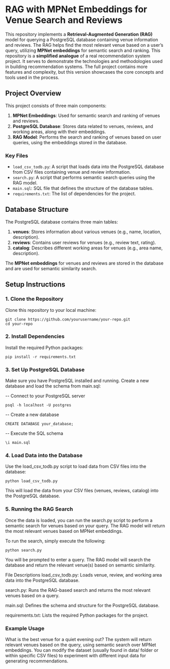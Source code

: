 # RAG with MPNet Embeddings for Venue Search and Reviews

This repository implements a **Retrieval-Augmented Generation (RAG)** model for querying a PostgreSQL database containing venue information and reviews. The RAG helps find the most relevant venue based on a user’s query, utilizing **MPNet embeddings** for semantic search and ranking. This repository is a **simplified analogue** of a real recommendation system project. It serves to demonstrate the technologies and methodologies used in building recommendation systems. The full project contains more features and complexity, but this version showcases the core concepts and tools used in the process.


## Project Overview

This project consists of three main components:

1. **MPNet Embeddings**: Used for semantic search and ranking of venues and reviews.
2. **PostgreSQL Database**: Stores data related to venues, reviews, and working areas, along with their embeddings.
3. **RAG Model**: Performs the search and ranking of venues based on user queries, using the embeddings stored in the database.

### Key Files

- `load_csv_todb.py`: A script that loads data into the PostgreSQL database from CSV files containing venue and review information.
- `search.py`: A script that performs semantic search queries using the RAG model.
- `main.sql`: SQL file that defines the structure of the database tables.
- `requirements.txt`: The list of dependencies for the project.
  
## Database Structure

The PostgreSQL database contains three main tables:

1. **venues**: Stores information about various venues (e.g., name, location, description).
2. **reviews**: Contains user reviews for venues (e.g., review text, rating).
3. **catalog**: Describes different working areas for venues (e.g., area name, description).

The **MPNet embeddings** for venues and reviews are stored in the database and are used for semantic similarity search.

## Setup Instructions

### 1. Clone the Repository

Clone this repository to your local machine:

```
git clone https://github.com/yourusername/your-repo.git
cd your-repo
```

### 2. Install Dependencies
Install the required Python packages:

```
pip install -r requirements.txt
```
### 3. Set Up PostgreSQL Database
Make sure you have PostgreSQL installed and running. Create a new database and load the schema from main.sql:


-- Connect to your PostgreSQL server
```
psql -h localhost -U postgres
```
-- Create a new database
```
CREATE DATABASE your_database;
```
-- Execute the SQL schema
```
\i main.sql
```
### 4. Load Data into the Database
Use the load_csv_todb.py script to load data from CSV files into the database:

```
python load_csv_todb.py
```
This will load the data from your CSV files (venues, reviews, catalog) into the PostgreSQL database.

### 5. Running the RAG Search

Once the data is loaded, you can run the search.py script to perform a semantic search for venues based on your query. The RAG model will return the most relevant venues based on MPNet embeddings.

To run the search, simply execute the following:

```
python search.py
```
You will be prompted to enter a query. The RAG model will search the database and return the relevant venue(s) based on semantic similarity.

File Descriptions
load_csv_todb.py: Loads venue, review, and working area data into the PostgreSQL database.

search.py: Runs the RAG-based search and returns the most relevant venues based on a query.

main.sql: Defines the schema and structure for the PostgreSQL database.

requirements.txt: Lists the required Python packages for the project.

### Example Usage

What is the best venue for a quiet evening out?
The system will return relevant venues based on the query, using semantic search over MPNet embeddings.
You can modify the dataset (usually found in data/ folder or within specific CSV files) to experiment with different input data for generating recommendations.
